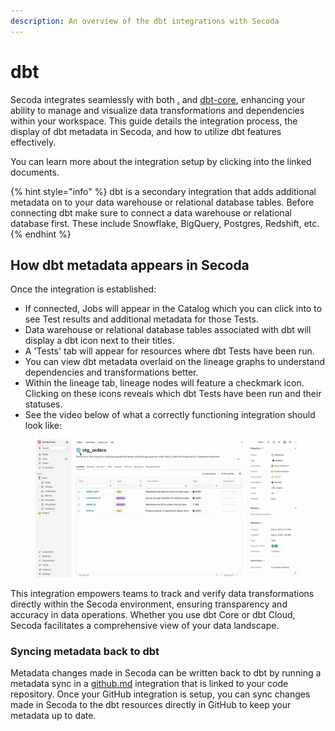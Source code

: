 ```yaml
---
description: An overview of the dbt integrations with Secoda
---
```


# dbt

Secoda integrates seamlessly with both [.](./ "mention") and [dbt-core](../dbt-core/ "mention"), enhancing your ability to manage and visualize data transformations and dependencies within your workspace. This guide details the integration process, the display of dbt metadata in Secoda, and how to utilize dbt features effectively.

You can learn more about the integration setup by clicking into the linked documents.

{% hint style="info" %}
dbt is a secondary integration that adds additional metadata on to your data warehouse or relational database tables. Before connecting dbt make sure to connect a data warehouse or relational database first. These include Snowflake, BigQuery, Postgres, Redshift, etc.
{% endhint %}

## **How dbt metadata appears in Secoda**&#x20;

Once the integration is established:

* If connected, Jobs will appear in the Catalog which you can click into to see Test results and additional metadata for those Tests.
* Data warehouse or relational database tables associated with dbt will display a dbt icon next to their titles.
* A 'Tests' tab will appear for resources where dbt Tests have been run.
* You can view dbt metadata overlaid on the lineage graphs to understand dependencies and transformations better.
* Within the lineage tab, lineage nodes will feature a checkmark icon. Clicking on these icons reveals which dbt Tests have been run and their statuses.
* See the video below of what a correctly functioning integration should look like:

<figure><img src="../../../.gitbook/assets/Kapture 2024-05-08 at 14.36.40.gif" alt=""><figcaption></figcaption></figure>

This integration empowers teams to track and verify data transformations directly within the Secoda environment, ensuring transparency and accuracy in data operations. Whether you use dbt Core or dbt Cloud, Secoda facilitates a comprehensive view of your data landscape.

### Syncing metadata back to dbt

Metadata changes made in Secoda can be written back to dbt by running a metadata sync in a [github.md](../../productivity-tools/github.md "mention") integration that is linked to your code repository. Once your GitHub integration is setup, you can sync changes made in Secoda to the dbt resources directly in GitHub to keep your metadata up to date.

